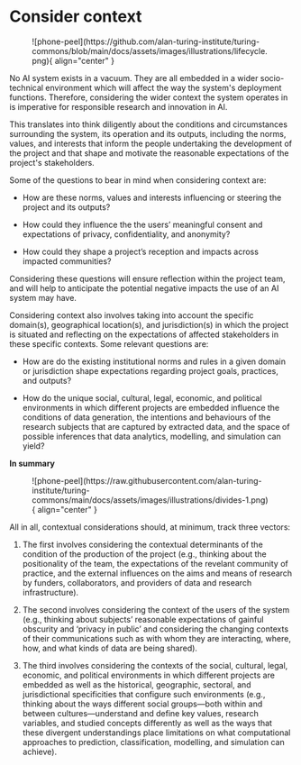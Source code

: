 # Consider context

<figure markdown>
  ![phone-peel](https://github.com/alan-turing-institute/turing-commons/blob/main/docs/assets/images/illustrations/lifecycle.png){ align="center" }
</figure>

No AI system exists in a vacuum. They are all embedded in a wider socio-technical environment which will affect the way the system's deployment functions. Therefore, considering the wider context the system operates in is imperative for responsible research and innovation in AI.

This translates into think diligently about the conditions and circumstances surrounding the system, its operation and its outputs, including the norms, values, and interests that inform the people undertaking the development of the project and that shape and motivate the reasonable expectations of the project's stakeholders.

Some of the questions to bear in mind when considering context are:

- How are these norms, values and interests influencing or steering the project and its outputs? 

- How could they influence the the users’ meaningful consent and expectations of privacy, confidentiality, and anonymity?

- How could they shape a project’s reception and impacts across impacted communities? 

Considering these questions will ensure reflection within the project team, and will help to anticipate the potential negative impacts the use of an AI system may have.

Considering context also involves taking into account the specific domain(s), geographical location(s), and jurisdiction(s) in which the project is situated and reflecting on the expectations of affected stakeholders in these specific contexts. Some relevant questions are:
 
- How are do the existing institutional norms and rules in a given domain or jurisdiction shape expectations regarding project goals, practices, and outputs? 

- How do the unique social, cultural, legal, economic, and political environments in which different projects are embedded influence the conditions of data generation, the intentions and behaviours of the research subjects that are captured by extracted data, and the space of possible inferences that data analytics, modelling, and simulation can yield?    

**In summary**
<figure markdown>
  ![phone-peel](https://raw.githubusercontent.com/alan-turing-institute/turing-commons/main/docs/assets/images/illustrations/divides-1.png){ align="center" }
</figure>

All in all, contextual considerations should, at minimum, track three vectors: 

1. The first involves considering the contextual determinants of the condition of the production of the project (e.g., thinking about the positionality of the team, the expectations of the revelant community of practice, and the external influences on the aims and means of research by funders, collaborators, and providers of data and research infrastructure).

2. The second involves considering the context of the  users of the system (e.g., thinking about subjects’ reasonable expectations of gainful obscurity and ‘privacy in public’ and considering the changing contexts of their communications such as with whom they are interacting, where, how, and what kinds of data are being shared).

3. The third involves considering the contexts of the social, cultural, legal, economic, and political environments in which different projects are embedded as well as the historical, geographic, sectoral, and jurisdictional specificities that configure such environments (e.g., thinking about the ways different social groups—both within and between cultures—understand and define key values, research variables, and studied concepts differently as well as the ways that these divergent understandings place limitations on what computational approaches to prediction, classification, modelling, and simulation can achieve).
